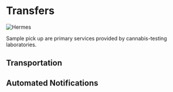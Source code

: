 # Transfers

![Hermes]()

Sample pick up are primary services provided by cannabis-testing laboratories.

## Transportation

## Automated Notifications

